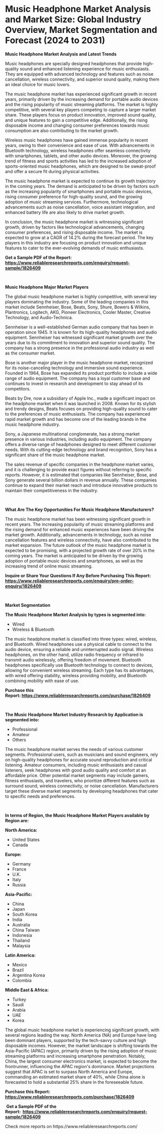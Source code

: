 <p><h1>Music Headphone Market Analysis and Market Size: Global Industry Overview, Market Segmentation and Forecast (2024 to 2031)</h1></p><p><strong>Music Headphone Market Analysis and Latest Trends</strong></p>
<p><p>Music headphones are specially designed headphones that provide high-quality sound and enhanced listening experience for music enthusiasts. They are equipped with advanced technology and features such as noise cancellation, wireless connectivity, and superior sound quality, making them an ideal choice for music lovers.</p><p>The music headphone market has experienced significant growth in recent years, primarily driven by the increasing demand for portable audio devices and the rising popularity of music streaming platforms. The market is highly competitive, with several key players competing to capture a larger market share. These players focus on product innovation, improved sound quality, and unique features to gain a competitive edge. Additionally, the rising disposable income and changing consumer preferences towards music consumption are also contributing to the market growth.</p><p>Wireless music headphones have gained immense popularity in recent years, owing to their convenience and ease of use. With advancements in Bluetooth technology, wireless headphones offer seamless connectivity with smartphones, tablets, and other audio devices. Moreover, the growing trend of fitness and sports activities has led to the increased adoption of sports-oriented music headphones, which are designed to be sweat-proof and offer a secure fit during physical activities.</p><p>The music headphone market is expected to continue its growth trajectory in the coming years. The demand is anticipated to be driven by factors such as the increasing popularity of smartphones and portable music devices, rising consumer preference for high-quality sound, and the growing adoption of music streaming services. Furthermore, technological advancements such as noise cancellation, voice assistant integration, and enhanced battery life are also likely to drive market growth.</p><p>In conclusion, the music headphone market is witnessing significant growth, driven by factors like technological advancements, changing consumer preferences, and rising disposable income. The market is expected to grow at a CAGR of 14.2% during the forecast period. The key players in this industry are focusing on product innovation and unique features to cater to the ever-evolving demands of music enthusiasts.</p></p>
<p><strong>Get a Sample PDF of the Report:&nbsp; <a href="https://www.reliableresearchreports.com/enquiry/request-sample/1826409">https://www.reliableresearchreports.com/enquiry/request-sample/1826409</a></strong></p>
<p>&nbsp;</p>
<p><strong>Music Headphone Major Market Players</strong></p>
<p><p>The global music headphone market is highly competitive, with several key players dominating the industry. Some of the leading companies in this market include Sennheiser, Bose, Beats, Sony, Shure, Bowers & Wilkins, Plantronics, Logitech, AKG, Pioneer Electronics, Cooler Master, Creative Technology, and Audio-Technica. </p><p>Sennheiser is a well-established German audio company that has been in operation since 1945. It is known for its high-quality headphones and audio equipment. Sennheiser has witnessed significant market growth over the years due to its commitment to innovation and superior sound quality. The company has a strong presence in the professional audio industry as well as the consumer market.</p><p>Bose is another major player in the music headphone market, recognized for its noise-canceling technology and immersive sound experience. Founded in 1964, Bose has expanded its product portfolio to include a wide range of audio equipment. The company has a loyal customer base and continues to invest in research and development to stay ahead of its competitors.</p><p>Beats by Dre, now a subsidiary of Apple Inc., made a significant impact on the headphone market when it was launched in 2008. Known for its stylish and trendy designs, Beats focuses on providing high-quality sound to cater to the preferences of music enthusiasts. The company has experienced rapid market growth and has become one of the leading brands in the music headphone industry.</p><p>Sony, a Japanese multinational conglomerate, has a strong market presence in various industries, including audio equipment. The company offers a diverse range of headphones designed to meet different customer needs. With its cutting-edge technology and brand recognition, Sony has a significant share of the music headphone market.</p><p>The sales revenue of specific companies in the headphone market varies, and it is challenging to provide exact figures without referring to specific reports. However, it is estimated that companies like Sennheiser, Bose, and Sony generate several billion dollars in revenue annually. These companies continue to expand their market reach and introduce innovative products to maintain their competitiveness in the industry.</p></p>
<p>&nbsp;</p>
<p><strong>What Are The Key Opportunities For Music Headphone Manufacturers?</strong></p>
<p><p>The music headphone market has been witnessing significant growth in recent years. The increasing popularity of music streaming platforms and the rising demand for enhanced music experiences have been driving the market growth. Additionally, advancements in technology, such as noise cancellation features and wireless connectivity, have also contributed to the market expansion. The future outlook of the music headphone market is expected to be promising, with a projected growth rate of over 20% in the coming years. The market is anticipated to be driven by the growing adoption of portable music devices and smartphones, as well as the increasing trend of online music streaming.</p></p>
<p><strong>Inquire or Share Your Questions If Any Before Purchasing This Report: <a href="https://www.reliableresearchreports.com/enquiry/pre-order-enquiry/1826409">https://www.reliableresearchreports.com/enquiry/pre-order-enquiry/1826409</a></strong></p>
<p>&nbsp;</p>
<p><strong>Market Segmentation</strong></p>
<p><strong>The Music Headphone Market Analysis by types is segmented into:</strong></p>
<p><ul><li>Wired</li><li>Wireless & Bluetooth</li></ul></p>
<p><p>The music headphone market is classified into three types: wired, wireless, and Bluetooth. Wired headphones use a physical cable to connect to the audio device, ensuring a reliable and uninterrupted audio signal. Wireless headphones, on the other hand, utilize radio frequency or infrared to transmit audio wirelessly, offering freedom of movement. Bluetooth headphones specifically use Bluetooth technology to connect to devices, allowing for convenient wireless streaming. Each type has its advantages, with wired offering stability, wireless providing mobility, and Bluetooth combining mobility with ease of use.</p></p>
<p><strong>Purchase this Report:&nbsp;<a href="https://www.reliableresearchreports.com/purchase/1826409">https://www.reliableresearchreports.com/purchase/1826409</a></strong></p>
<p>&nbsp;</p>
<p><strong>The Music Headphone Market Industry Research by Application is segmented into:</strong></p>
<p><ul><li>Professional</li><li>Amateur</li><li>Others</li></ul></p>
<p><p>The music headphone market serves the needs of various customer segments. Professional users, such as musicians and sound engineers, rely on high-quality headphones for accurate sound reproduction and critical listening. Amateur consumers, including music enthusiasts and casual listeners, seek headphones with good audio quality and comfort at an affordable price. Other potential market segments may include gamers, fitness enthusiasts, and travelers, who prioritize different features such as surround sound, wireless connectivity, or noise cancellation. Manufacturers target these diverse market segments by developing headphones that cater to specific needs and preferences.</p></p>
<p>&nbsp;</p>
<p><strong>In terms of Region, the Music Headphone Market Players available by Region are:</strong></p>
<p>
    <p> <strong> North America: </strong>
        <ul>
            <li>United States</li>
            <li>Canada</li>
        </ul>
        </p> 
    <p> <strong> Europe: </strong>
        <ul>
            <li>Germany</li>
            <li>France</li>
            <li>U.K.</li>
            <li>Italy</li>
            <li>Russia</li>
        </ul>
        </p> 
    <p> <strong> Asia-Pacific: </strong>
        <ul>
            <li>China</li>
            <li>Japan</li>
            <li>South Korea</li>
            <li>India</li>
            <li>Australia</li>
            <li>China Taiwan</li>
            <li>Indonesia</li>
            <li>Thailand</li>
            <li>Malaysia</li>
        </ul>
        </p> 
    <p> <strong> Latin America: </strong>
        <ul>
            <li>Mexico</li>
            <li>Brazil</li>
            <li>Argentina Korea</li>
            <li>Colombia</li>
        </ul>
        </p> 
    <p> <strong> Middle East & Africa: </strong>
        <ul>
            <li>Turkey</li>
            <li>Saudi</li>
            <li>Arabia</li>
            <li>UAE</li>
            <li>Korea</li>
        </ul>
    </p>
    </p>
<p><p>The global music headphone market is experiencing significant growth, with several regions leading the way. North America (NA) and Europe have long been dominant players, supported by the tech-savvy culture and high disposable incomes. However, the market landscape is shifting towards the Asia-Pacific (APAC) region, primarily driven by the rising adoption of music streaming platforms and increasing smartphone penetration. Notably, China, the largest consumer electronics market, is expected to become the frontrunner, influencing the APAC region's dominance. Market projections suggest that APAC is set to surpass North America and Europe, commanding an estimated market share of 40%, while China alone is forecasted to hold a substantial 25% share in the foreseeable future.</p></p>
<p><strong>Purchase this Report: <a href="https://www.reliableresearchreports.com/purchase/1826409">https://www.reliableresearchreports.com/purchase/1826409</a></strong></p>
<p>&nbsp;<strong>Get a Sample PDF of the Report:&nbsp;&nbsp;<a href="https://www.reliableresearchreports.com/enquiry/request-sample/1826409">https://www.reliableresearchreports.com/enquiry/request-sample/1826409</a></strong></p>
<p><strong></strong></p>
<p>Check more reports on https://www.reliableresearchreports.com/</p>